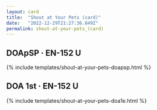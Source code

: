 ```yaml
---
layout: card
title:  "Shout at Your Pets (card)"
date:   "2022-12-29T21:27:36.849Z"
permalink: shout-at-your-pets_(card)
---
```


## DOApSP &middot; EN-152 U

{% include templates/shout-at-your-pets-doapsp.html %}


## DOA 1st &middot; EN-152 U

{% include templates/shout-at-your-pets-doa1e.html %}
